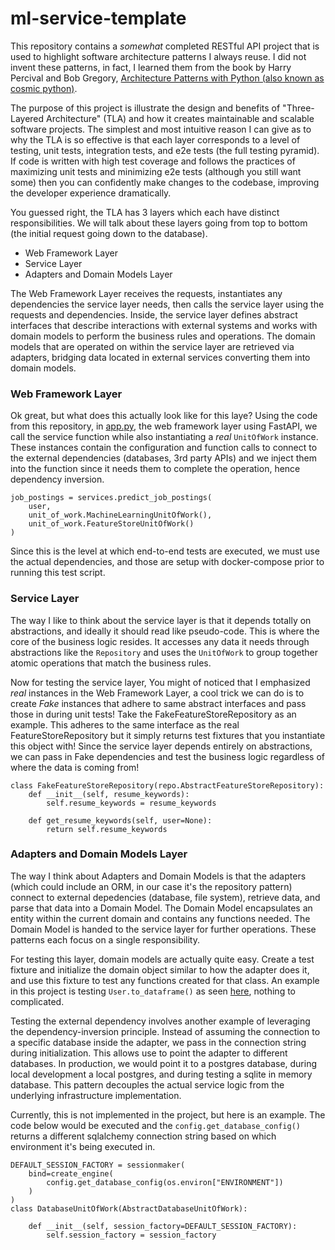 # ml-service-template
This repository contains a *somewhat* completed RESTful API project that is used to highlight software architecture patterns I always reuse. I did not invent these patterns, in fact, I learned them from the book by Harry Percival and Bob Gregory, [Architecture Patterns with Python (also known as cosmic python)](https://www.cosmicpython.com/).

The purpose of this project is illustrate the design and benefits of "Three-Layered Architecture" (TLA) and how it creates maintainable and scalable software projects. The simplest and most intuitive reason I can give as to why the TLA is so effective is that each layer corresponds to a level of testing, unit tests, integration tests, and e2e tests (the full testing pyramid). If code is written with high test coverage and follows the practices of maximizing unit tests and minimizing e2e tests (although you still want some) then you can confidently make changes to the codebase, improving the developer experience dramatically.

You guessed right, the TLA has 3 layers which each have distinct responsibilities. We will talk about these layers going from top to bottom (the initial request going down to the database).

- Web Framework Layer
- Service Layer
- Adapters and Domain Models Layer

The Web Framework Layer receives the requests, instantiates any dependencies the service layer needs, then calls the service layer using the requests and dependencies. Inside, the service layer defines abstract interfaces that describe interactions with external systems and works with domain models to perform the business rules and operations. The domain models that are operated on within the service layer are retrieved via adapters, bridging data located in external services converting them into domain models. 

### Web Framework Layer
Ok great, but what does this actually look like for this laye? Using the code from this repository, in [app.py](src/example/entrypoints/app.py), the web framework layer using FastAPI, we call the service function while also instantiating a *real* `UnitOfWork` instance. These instances contain the configuration and function calls to connect to the external dependencies (databases, 3rd party APIs) and we inject them into the function since it needs them to complete the operation, hence dependency inversion.

```
job_postings = services.predict_job_postings(
    user,
    unit_of_work.MachineLearningUnitOfWork(),
    unit_of_work.FeatureStoreUnitOfWork()
)
```

Since this is the level at which end-to-end tests are executed, we must use the actual dependencies, and those are setup with docker-compose prior to running this test script.


### Service Layer
The way I like to think about the service layer is that it depends totally on abstractions, and ideally it should read like pseudo-code. This is where the core of the business logic resides. It accesses any data it needs through abstractions like the `Repository` and uses the `UnitOfWork` to group together atomic operations that match the business rules.


Now for testing the service layer, You might of noticed that I emphasized *real* instances in the Web Framework Layer, a cool trick we can do is to create *Fake* instances that adhere to same abstract interfaces and pass those in during unit tests! Take the FakeFeatureStoreRepository as an example. This adheres to the same interface as the real FeatureStoreRepository but it simply returns test fixtures that you instantiate this object with! Since the service layer depends entirely on abstractions, we can pass in Fake dependencies and test the business logic regardless of where the data is coming from!
```
class FakeFeatureStoreRepository(repo.AbstractFeatureStoreRepository):
    def __init__(self, resume_keywords):
        self.resume_keywords = resume_keywords

    def get_resume_keywords(self, user=None):
        return self.resume_keywords
```


### Adapters and Domain Models Layer
The way I think about Adapters and Domain Models is that the adapters (which could include an ORM, in our case it's the repository pattern) connect to external depedencies (database, file system), retrieve data, and parse that data into a Domain Model. The Domain Model encapsulates an entity within the current domain and contains any functions needed. The Domain Model is handed to the service layer for further operations. These patterns each focus on a single responsibility.

For testing this layer, domain models are actually quite easy. Create a test fixture and initialize the domain object similar to how the adapter does it, and use this fixture to test any functions created for that class. An example in this project is testing `User.to_dataframe()` as seen [here](./tests/unit/test_domain_models.py), nothing to complicated.

Testing the external dependency involves another example of leveraging the dependency-inversion principle. Instead of assuming the connection to a specific database inside the adapter, we pass in the connection string during initialization. This allows use to point the adapter to different databases. In production, we would point it to a postgres database, during local development a local postgres, and during testing a sqlite in memory database. This pattern decouples the actual service logic from the underlying infrastructure implementation.

Currently, this is not implemented in the project, but here is an example. The code below would be executed and the `config.get_database_config()` returns a different sqlalchemy connection string based on which environment it's being executed in.
```
DEFAULT_SESSION_FACTORY = sessionmaker(
    bind=create_engine(
        config.get_database_config(os.environ["ENVIRONMENT"])
    )
)
class DatabaseUnitOfWork(AbstractDatabaseUnitOfWork):

    def __init__(self, session_factory=DEFAULT_SESSION_FACTORY):
        self.session_factory = session_factory
```

